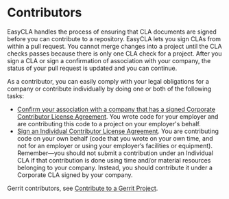 # Contributors

EasyCLA handles the process of ensuring that CLA documents are signed before you can contribute to a repository. EasyCLA lets you sign CLAs from within a pull request. You cannot merge changes into a project until the CLA checks passes because there is only one CLA check for a project. After you sign a CLA or sign a confirmation of association with your company, the status of your pull request is updated and you can continue.

As a contributor, you can easily comply with your legal obligations for a company or contribute individually by doing one or both of the following tasks:

* ​[Confirm your association with a company that has a signed Corporate Contributor License Agreement](corporate-contributor.md). You wrote code for your employer and are contributing this code to a project on your employer's behalf.
* ​[Sign an Individual Contributor License Agreement](individual-contributor.md). You are contributing code on your own behalf \(code that you wrote on your own time, and not for an employer or using your employer’s facilities or equipment\). Remember—you should not submit a contribution under an Individual CLA if that contribution is done using time and/or material resources belonging to your company. Instead, you should contribute it under a Corporate CLA signed by your company.

Gerrit contributors, see [Contribute to a Gerrit Project](corporate-contributor.md#gerrit).

